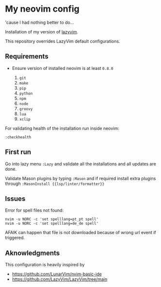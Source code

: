 # My neovim config

'cause I had nothing better to do...

Installation of my version of [lazyvim](https://www.lazyvim.org/).

This repository overrides LazyVim default configurations.

## Requirements

- Ensure version of installed neovim is at least `0.8.0`

  1. `git`
  2. `make`
  3. `pip`
  4. `python`
  5. `npm`
  6. `node`
  7. `groovy`
  8. `lua`
  9. `xclip`

For validating health of the installation run inside neovim:

```shell
:checkhealth
```

## First run

Go into lazy menu `:Lazy` and validate all the installations and all updates are done.

Validate Mason plugins by typing `:Mason` and if required install extra plugins through
`:MasonInstall {{lsp/linter/formatter}}`

## Issues

Error for spell files not found:

```shell
nvim -u NORC -c 'set spelllang=pt_pt spell'
nvim -u NORC -c 'set spelllang=de_de spell'
```

AFAIK can happen that file is not downloaded because of wrong url event if triggered.

## Aknowledgments

This configuration is heavily inspired by

- <https://github.com/LunarVim/nvim-basic-ide>
- <https://github.com/LazyVim/LazyVim/tree/main>
